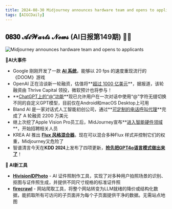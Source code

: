 ```yaml
---
title: 2024-08-30 Midjourney announces hardware team and opens to applicants
tags: [AIGCDaily]
---
```

## 𝟎𝟖𝟑𝟎 𝓐𝓲𝓦𝓪𝓻𝓽𝓼 𝓝𝓮𝔀𝓼 (AI日报第149期) 🧙📰 

![Midjourney announces hardware team and opens to applicants](https://cdn.jsdelivr.net/gh/donttal/imgbed/img/MidJourney%20Announcement.jpg)

**🤯AI大事件**

- Google 刚刚开发了一款 **[AI 系统](https://x.com/iScienceLuvr/status/1828617875432841490/?utm_source=Newsletter&utm_medium=social&utm_campaign=midjourney-announces-hardware-team-and-opens-to-applicants)**，能够以 20 fps 的速度重现流行的《DOOM》游戏
- OpenAI 正在洽谈新一轮融资，估值将**[超过 1000 亿美元](https://x.com/rowancheung/status/1829025509809836163/?utm_source=Newsletter&utm_medium=social&utm_campaign=midjourney-announces-hardware-team-and-opens-to-applicants)**，据报道，该轮融资由 Thrive Capital 领投，微软预计也将参与！
- **[ChatGPT上的“@”功能](https://www.testingcatalog.com/icymi-chatgpt-supports-mentions-feature-on-android-and-macos/?utm_source=Newsletter&utm_medium=social&utm_campaign=midjourney-announces-hardware-team-and-opens-to-applicants)**现已允许用户在一次对话中使用“@”字符无缝切换不同的自定义GPT模型，目前仅在Android和macOS Desktop上可用
- Bland AI 是一家对话式人工智能初创公司，通过**[可定制的电话呼叫代理](https://x.com/usebland/status/1828882563588612233/?utm_source=Newsletter&utm_medium=social&utm_campaign=midjourney-announces-hardware-team-and-opens-to-applicants)**完成了 A 轮融资 2200 万美元
- 继上次挖了Apple Vision Pro员工后，MidJourney宣布**[进入智能硬件领域](https://x.com/midjourney/status/1828839444130214208/?utm_source=Newsletter&utm_medium=social&utm_campaign=midjourney-announces-hardware-team-and-opens-to-applicants)**，开始招聘相关人员
- KREA AI 推出 **[Flux 风格混合器](https://x.com/krea_ai/status/1829074273761370534/?utm_source=Newsletter&utm_medium=social&utm_campaign=midjourney-announces-hardware-team-and-opens-to-applicants)**。现在可以混合多种Flux 样式并控制它们的权重，Midjourney又危险了
- 智谱清言今天在𝐊𝐃𝐃 𝟐𝟎𝟐𝟒上发布了四项更新，**[抢先把GPT4o语言模式做出来了](https://x.com/aiwarts/status/1829170865600332119/?utm_source=Newsletter&utm_medium=social&utm_campaign=midjourney-announces-hardware-team-and-opens-to-applicants)**！


**🧰 AI新工具**

- **[HivisionIDPhoto](https://x.com/GoJun315/status/1828979884951318848/?utm_source=Newsletter&utm_medium=social&utm_campaign=midjourney-announces-hardware-team-and-opens-to-applicants)** - AI 证件照制作工具，实现了对多种用户拍照场景的识别、抠图与证件照生成，并提供不同尺寸规格的标准证件照
- **[firecrawl](https://x.com/rohanpaul_ai/status/1829158662964691159/?utm_source=Newsletter&utm_medium=social&utm_campaign=midjourney-announces-hardware-team-and-opens-to-applicants)**  - 网站爬取工具，将整个网站转变为LLM就绪的降价或结构化数据，能抓取所有可访问的子页面并为每个子页面提供干净的数据。无需站点地图